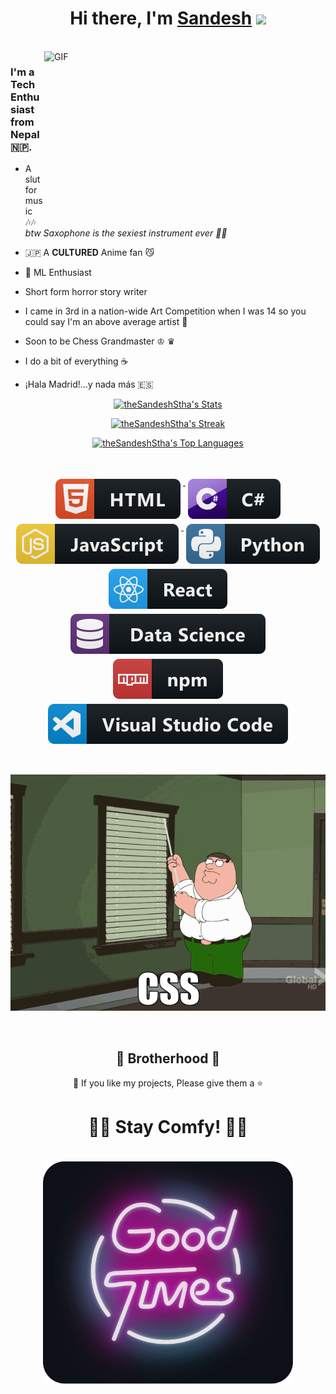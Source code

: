 <div align="center">
   <h1>Hi there, I'm <a href="https://www.youtube.com/watch?v=dQw4w9WgXcQ">Sandesh</a> <img src="https://media.giphy.com/media/hvRJCLFzcasrR4ia7z/giphy.gif" width="25px"> </h1>


</div>

<br />
<a href="https://www.youtube.com/watch?v=dQw4w9WgXcQ"><img align="right" height="270px" width="450px" alt="GIF" src="gif2.gif" /></a>
<p align="center">
  <h3> I'm a Tech Enthusiast from Nepal🇳🇵.</h3>
</p>

- A slut for music 🎶🎶 <i>btw Saxophone is the sexiest instrument ever 🎷🎷 </i>

- 🇯🇵 A <b>CULTURED</b> Anime fan 😼

- 🤖 ML Enthusiast

- Short form horror story writer

- I came in 3rd in a nation-wide Art Competition when I was 14 so you could say I'm an above average artist 🎨

- Soon to be Chess Grandmaster ♔ ♛

- I do a bit of everything ☕️

- ¡Hala Madrid!...y nada más 🇪🇸
  
<a href="https://www.youtube.com/watch?v=dQw4w9WgXcQ">
<div align="center" >

![theSandeshStha's Stats](https://github-readme-stats.vercel.app/api?username=theSandeshStha&theme=radical&show_icons=true&hide_border=true&count_private=true)

![theSandeshStha's Streak](https://github-readme-streak-stats.herokuapp.com/?user=theSandeshStha&theme=radical&hide_border=true)

![theSandeshStha's Top Languages](https://github-readme-stats.vercel.app/api/top-langs/?username=theSandeshStha&theme=radical&show_icons=true&hide_border=true&layout=compact)

</div>

<br />

<p align="center">
  <!-- For more icons please follow  https://github.com/MikeCodesDotNET/ColoredBadges -->
  <img src="https://raw.githubusercontent.com/8bithemant/8bithemant/master/svg/dev/languages/html.svg" alt="html" style="vertical-align:top; margin:4px">    
  <img src="https://raw.githubusercontent.com/8bithemant/8bithemant/master/svg/dev/languages/csharp.svg" alt="csharp" style="vertical-align:top; margin:4px">
  <img src="https://raw.githubusercontent.com/8bithemant/8bithemant/master/svg/dev/languages/js.svg" alt="js" style="vertical-align:top; margin:4px">
  <img src="https://raw.githubusercontent.com/8bithemant/8bithemant/master/svg/dev/languages/python.svg" alt="python" style="vertical-align:top; margin:4px">
  <img src="https://raw.githubusercontent.com/8bithemant/8bithemant/master/svg/dev/frameworks/react.svg" alt="react" style="vertical-align:top; margin:4px">
  <img src="https://raw.githubusercontent.com/8bithemant/8bithemant/master/svg/dev/misc/datascience.svg" alt="datascience" style="vertical-align:top; margin:4px">
  <img src="https://raw.githubusercontent.com/8bithemant/8bithemant/master/svg/dev/services/npm.svg" alt="npm" style="vertical-align:top; margin:4px">
  <img src="https://raw.githubusercontent.com/8bithemant/8bithemant/master/svg/dev/tools/visualstudio_code.svg" alt="vscode" style="vertical-align:top; margin:4px">
</p>
</a>
<br />

<p align="center">
   <img src="gif3.gif" />
   </p>
   
<br />

<h2 align="center">🤝 Brotherhood 🤝</h2>

<p align="center">💙 If you like my projects, Please give them a ⭐ </p>
</p>
<h1 align='center'>🌸🌸 Stay Comfy! 🌸🌸</h1>

<div align="center">
	<br>
		<img src="good-times.svg" width="400px">
	<br>
</div>
